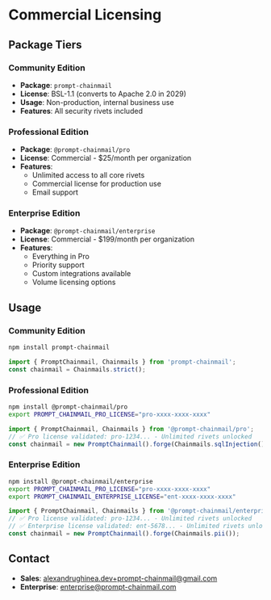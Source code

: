 # Commercial Licensing

## Package Tiers

### Community Edition
- **Package**: `prompt-chainmail`
- **License**: BSL-1.1 (converts to Apache 2.0 in 2029)
- **Usage**: Non-production, internal business use
- **Features**: All security rivets included

### Professional Edition
- **Package**: `@prompt-chainmail/pro`
- **License**: Commercial - $25/month per organization
- **Features**: 
  - Unlimited access to all core rivets
  - Commercial license for production use
  - Email support

### Enterprise Edition
- **Package**: `@prompt-chainmail/enterprise`
- **License**: Commercial - $199/month per organization
- **Features**:
  - Everything in Pro
  - Priority support
  - Custom integrations available
  - Volume licensing options

## Usage

### Community Edition
```bash
npm install prompt-chainmail
```

```typescript
import { PromptChainmail, Chainmails } from 'prompt-chainmail';
const chainmail = Chainmails.strict();
```

### Professional Edition
```bash
npm install @prompt-chainmail/pro
export PROMPT_CHAINMAIL_PRO_LICENSE="pro-xxxx-xxxx-xxxx"
```

```typescript
import { PromptChainmail, Chainmails } from '@prompt-chainmail/pro';
// ✅ Pro license validated: pro-1234... - Unlimited rivets unlocked
const chainmail = new PromptChainmail().forge(Chainmails.sqlInjection());
```

### Enterprise Edition
```bash
npm install @prompt-chainmail/enterprise
export PROMPT_CHAINMAIL_PRO_LICENSE="pro-xxxx-xxxx-xxxx"
export PROMPT_CHAINMAIL_ENTERPRISE_LICENSE="ent-xxxx-xxxx-xxxx"
```

```typescript
import { PromptChainmail, Chainmails } from '@prompt-chainmail/enterprise';
// ✅ Pro license validated: pro-1234... - Unlimited rivets unlocked
// ✅ Enterprise license validated: ent-5678... - Unlimited rivets unlocked
const chainmail = new PromptChainmail().forge(Chainmails.pii());
```

## Contact

- **Sales**: alexandrughinea.dev+prompt-chainmail@gmail.com
- **Enterprise**: enterprise@prompt-chainmail.com
